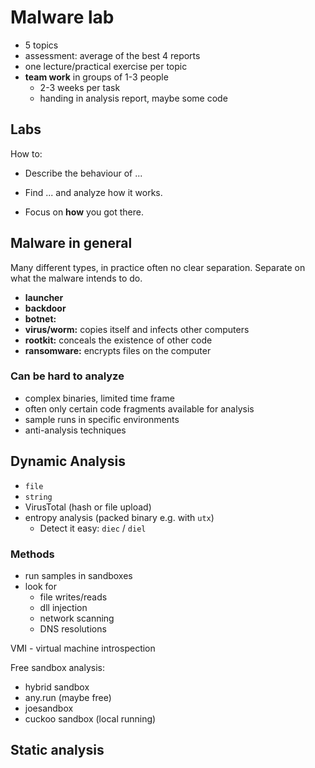 # Malware lab

- 5 topics
- assessment: average of the best 4 reports
- one lecture/practical exercise per topic
- **team work** in groups of 1-3 people
	- 2-3 weeks per task
	- handing in analysis report, maybe some code


## Labs

How to:
- Describe the behaviour of ...
- Find ... and analyze how it works.


- Focus on **how** you got there.




## Malware in general

Many different types, in practice often no clear separation. 
Separate on what the malware intends to do.
- **launcher**
- **backdoor**
- **botnet:** 
- **virus/worm:** copies itself and infects other computers
- **rootkit:** conceals the existence of other code
- **ransomware:** encrypts files on the computer


### Can be hard to analyze

- complex binaries, limited time frame
- often only certain code fragments available for analysis
- sample runs in specific environments
- anti-analysis techniques



## Dynamic Analysis

- `file`
- `string`
- VirusTotal (hash or file upload)
- entropy analysis (packed binary e.g. with `utx`)
	- Detect it easy: `diec` / `diel`



### Methods

- run samples in sandboxes
- look for
	- file writes/reads
	- dll injection
	- network scanning
	- DNS resolutions

VMI - virtual machine introspection


Free sandbox analysis:
- hybrid sandbox
- any.run (maybe free)
- joesandbox
- cuckoo sandbox (local running)


## Static analysis

